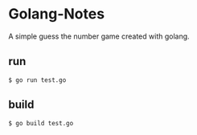 # Golang-Notes

A simple guess the number game created with golang.

## run
```
$ go run test.go
```
## build
```
$ go build test.go
```
